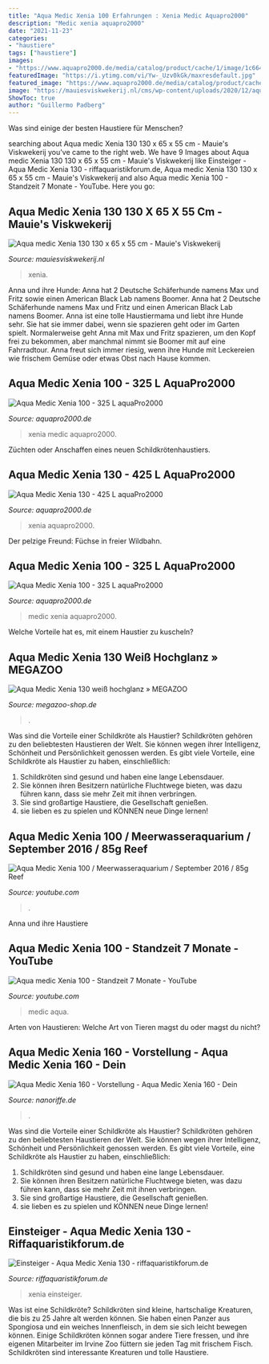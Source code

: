 ```yaml
---
title: "Aqua Medic Xenia 100 Erfahrungen : Xenia Medic Aquapro2000"
description: "Medic xenia aquapro2000"
date: "2021-11-23"
categories:
- "haustiere"
tags: ["haustiere"]
images:
- "https://www.aquapro2000.de/media/catalog/product/cache/1/image/1c6643041eecd79b11d8bbe3fbef5504/x/e/xenia130.jpg"
featuredImage: "https://i.ytimg.com/vi/Yw-_Uzv0kGk/maxresdefault.jpg"
featured_image: "https://www.aquapro2000.de/media/catalog/product/cache/1/image/1c6643041eecd79b11d8bbe3fbef5504/x/e/xenia100weiss.jpg"
image: "https://mauiesviskwekerij.nl/cms/wp-content/uploads/2020/12/aquamedic130wit.png"
ShowToc: true
author: "Guillermo Padberg"
---
```



Was sind einige der besten Haustiere für Menschen?

	

		
searching about Aqua medic Xenia 130 130 x 65 x 55 cm - Mauie&#039;s Viskwekerij you've came to the right web. We have 9 Images about Aqua medic Xenia 130 130 x 65 x 55 cm - Mauie&#039;s Viskwekerij like Einsteiger - Aqua Medic Xenia 130 - riffaquaristikforum.de, Aqua medic Xenia 130 130 x 65 x 55 cm - Mauie&#039;s Viskwekerij and also Aqua medic Xenia 100 - Standzeit 7 Monate - YouTube. Here you go:
		
    
## Aqua Medic Xenia 130 130 X 65 X 55 Cm - Mauie&#039;s Viskwekerij

<img loading=lazy src="https://mauiesviskwekerij.nl/cms/wp-content/uploads/2020/12/aquamedic130wit.png" onerror="this.onerror=null;this.src='https://tse2.mm.bing.net/th?id=OIP.UImBzwVrJcRY5HYbXjJNJAAAAA&amp;pid=15.1';" alt="Aqua medic Xenia 130 130 x 65 x 55 cm - Mauie&#039;s Viskwekerij">

_Source: mauiesviskwekerij.nl_

>xenia. 

	

Anna und ihre Hunde: Anna hat 2 Deutsche Schäferhunde namens Max und Fritz sowie einen American Black Lab namens Boomer.
Anna hat 2 Deutsche Schäferhunde namens Max und Fritz und einen American Black Lab namens Boomer. Anna ist eine tolle Haustiermama und liebt ihre Hunde sehr. Sie hat sie immer dabei, wenn sie spazieren geht oder im Garten spielt. Normalerweise geht Anna mit Max und Fritz spazieren, um den Kopf frei zu bekommen, aber manchmal nimmt sie Boomer mit auf eine Fahrradtour. Anna freut sich immer riesig, wenn ihre Hunde mit Leckereien wie frischem Gemüse oder etwas Obst nach Hause kommen.

    
## Aqua Medic Xenia 100 - 325 L AquaPro2000

<img loading=lazy src="https://www.aquapro2000.de/media/catalog/product/cache/1/image/1024x/c657acbaa43513bfcb392d597dba2b11/l/_/l_xenia_100_14972592940.jpg" onerror="this.onerror=null;this.src='https://tse4.mm.bing.net/th?id=OIP.2sORwwmXLKfvxtJRuwOE7QHaGL&amp;pid=15.1';" alt="Aqua Medic Xenia 100 - 325 L aquaPro2000">

_Source: aquapro2000.de_

>xenia medic aquapro2000. 

	

Züchten oder Anschaffen eines neuen Schildkrötenhaustiers.

    
## Aqua Medic Xenia 130 - 425 L AquaPro2000

<img loading=lazy src="https://www.aquapro2000.de/media/catalog/product/cache/1/image/1c6643041eecd79b11d8bbe3fbef5504/x/e/xenia130.jpg" onerror="this.onerror=null;this.src='https://tse4.mm.bing.net/th?id=OIP.zZq-19uJH4MJUX_dt-3bUgHaHa&amp;pid=15.1';" alt="Aqua Medic Xenia 130 - 425 L aquaPro2000">

_Source: aquapro2000.de_

>xenia aquapro2000. 

	

Der pelzige Freund: Füchse in freier Wildbahn.

    
## Aqua Medic Xenia 100 - 325 L AquaPro2000

<img loading=lazy src="https://www.aquapro2000.de/media/catalog/product/cache/1/image/1c6643041eecd79b11d8bbe3fbef5504/x/e/xenia100weiss.jpg" onerror="this.onerror=null;this.src='https://tse1.mm.bing.net/th?id=OIP.HYi9B_kjpbWP4QMBEGJL8AHaHa&amp;pid=15.1';" alt="Aqua Medic Xenia 100 - 325 L aquaPro2000">

_Source: aquapro2000.de_

>medic xenia aquapro2000. 

	

Welche Vorteile hat es, mit einem Haustier zu kuscheln?

    
## Aqua Medic Xenia 130 Weiß Hochglanz » MEGAZOO

<img loading=lazy src="https://www.megazoo-shop.de/wp-content/uploads/2018/10/Xenia-6-818x818.png" onerror="this.onerror=null;this.src='https://tse2.mm.bing.net/th?id=OIP.Aoq9pVr0r7TuKgX33jfz-wHaHa&amp;pid=15.1';" alt="Aqua Medic Xenia 130 weiß hochglanz » MEGAZOO">

_Source: megazoo-shop.de_

>. 

	

Was sind die Vorteile einer Schildkröte als Haustier?
Schildkröten gehören zu den beliebtesten Haustieren der Welt. Sie können wegen ihrer Intelligenz, Schönheit und Persönlichkeit genossen werden. Es gibt viele Vorteile, eine Schildkröte als Haustier zu haben, einschließlich:
1) Schildkröten sind gesund und haben eine lange Lebensdauer.
2) Sie können ihren Besitzern natürliche Fluchtwege bieten, was dazu führen kann, dass sie mehr Zeit mit ihnen verbringen.
3) Sie sind großartige Haustiere, die Gesellschaft genießen.
4) sie lieben es zu spielen und KÖNNEN neue Dinge lernen!

    
## Aqua Medic Xenia 100 / Meerwasseraquarium / September 2016 / 85g Reef

<img loading=lazy src="https://i.ytimg.com/vi/SFLT5dNgcZY/maxresdefault.jpg" onerror="this.onerror=null;this.src='https://tse2.mm.bing.net/th?id=OIP.P4zej2hI8IzAtNuQE-my_QHaEK&amp;pid=15.1';" alt="Aqua Medic Xenia 100 / Meerwasseraquarium / September 2016 / 85g Reef">

_Source: youtube.com_

>. 

	

Anna und ihre Haustiere

    
## Aqua Medic Xenia 100 - Standzeit 7 Monate - YouTube

<img loading=lazy src="https://i.ytimg.com/vi/Yw-_Uzv0kGk/maxresdefault.jpg" onerror="this.onerror=null;this.src='https://tse4.mm.bing.net/th?id=OIP.vcXOKQ5yuW_Bzf0rOyMk0wHaEK&amp;pid=15.1';" alt="Aqua medic Xenia 100 - Standzeit 7 Monate - YouTube">

_Source: youtube.com_

>medic aqua. 

	

Arten von Haustieren: Welche Art von Tieren magst du oder magst du nicht?

    
## Aqua Medic Xenia 160 - Vorstellung - Aqua Medic Xenia 160 - Dein

<img loading=lazy src="https://abload.de/img/img_14986pupe.jpg" onerror="this.onerror=null;this.src='https://tse2.mm.bing.net/th?id=OIP._yDg52ppOMBJCsboVPcODQHaFj&amp;pid=15.1';" alt="Aqua Medic Xenia 160 - Vorstellung - Aqua Medic Xenia 160 - Dein">

_Source: nanoriffe.de_

>. 

	

Was sind die Vorteile einer Schildkröte als Haustier?
Schildkröten gehören zu den beliebtesten Haustieren der Welt. Sie können wegen ihrer Intelligenz, Schönheit und Persönlichkeit genossen werden. Es gibt viele Vorteile, eine Schildkröte als Haustier zu haben, einschließlich:
1) Schildkröten sind gesund und haben eine lange Lebensdauer.
2) Sie können ihren Besitzern natürliche Fluchtwege bieten, was dazu führen kann, dass sie mehr Zeit mit ihnen verbringen.
3) Sie sind großartige Haustiere, die Gesellschaft genießen.
4) sie lieben es zu spielen und KÖNNEN neue Dinge lernen!

    
## Einsteiger - Aqua Medic Xenia 130 - Riffaquaristikforum.de

<img loading=lazy src="https://image-proxy.forumhome.com/ee4db7b32517ab0d16bff37bbc7b1a09a6dbce84?url=http:%2F%2Fuploads.tapatalk-cdn.com%2F20160616%2F034430de97a95607586a5d3bcd66efb0.jpg" onerror="this.onerror=null;this.src='https://tse4.mm.bing.net/th?id=OIP.ix1lmp3PKz2NGnVouEQDHwHaGi&amp;pid=15.1';" alt="Einsteiger - Aqua Medic Xenia 130 - riffaquaristikforum.de">

_Source: riffaquaristikforum.de_

>xenia einsteiger. 

	

Was ist eine Schildkröte?
Schildkröten sind kleine, hartschalige Kreaturen, die bis zu 25 Jahre alt werden können. Sie haben einen Panzer aus Spongiosa und ein weiches Innenfleisch, in dem sie sich leicht bewegen können. Einige Schildkröten können sogar andere Tiere fressen, und ihre eigenen Mitarbeiter im Irvine Zoo füttern sie jeden Tag mit frischem Fisch. Schildkröten sind interessante Kreaturen und tolle Haustiere.

